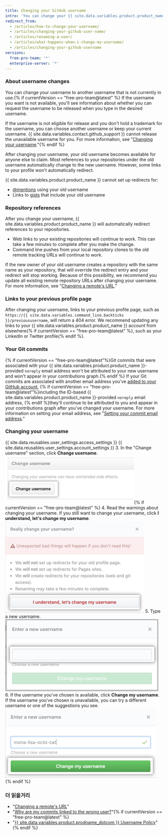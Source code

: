 ```yaml
---
title: Changing your GitHub username
intro: 'You can change your {{ site.data.variables.product.product_name }} username at any time.'
redirect_from:
  - /articles/how-to-change-your-username/
  - /articles/changing-your-github-user-name/
  - /articles/renaming-a-user/
  - /articles/what-happens-when-i-change-my-username/
  - /articles/changing-your-github-username
versions:
  free-pro-team: '*'
  enterprise-server: '*'
---
```


### About username changes

You can change your username to another username that is not currently in use.{% if currentVersion == "free-pro-team@latest" %} If the username you want is not available, you'll see information about whether you can request the username to be released when you type in the desired username.

If the username is not eligible for release and you don't hold a trademark for the username, you can choose another username or keep your current username. {{ site.data.variables.contact.github_support }} cannot release the unavailable username for you. For more information, see "[Changing your username](#changing-your-username)."{% endif %}

After changing your username, your old username becomes available for anyone else to claim. Most references to your repositories under the old username automatically change to the new username. However, some links to your profile won't automatically redirect.

{{ site.data.variables.product.product_name }} cannot set up redirects for:
- [@mentions](/articles/basic-writing-and-formatting-syntax/#mentioning-people-and-teams) using your old username
- Links to [gists](/articles/creating-gists) that include your old username

### Repository references

After you change your username, {{ site.data.variables.product.product_name }} will automatically redirect references to your repositories.
- Web links to your existing repositories will continue to work. This can take a few minutes to complete after you make the change.
- Command line pushes from your local repository clones to the old remote tracking URLs will continue to work.

If the new owner of your old username creates a repository with the same name as your repository, that will override the redirect entry and your redirect will stop working. Because of this possibility, we recommend you update all existing remote repository URLs after changing your username. For more information, see "[Changing a remote's URL](/articles/changing-a-remote-s-url)."

### Links to your previous profile page

After changing your username, links to your previous profile page, such as `https://{{ site.data.variables.command_line.backticks }}/previoususername`, will return a 404 error. We recommend updating any links to your {{ site.data.variables.product.product_name }} account from elsewhere{% if currentVersion == "free-pro-team@latest" %}, such as your LinkedIn or Twitter profile{% endif %}.

### Your Git commits

{% if currentVersion == "free-pro-team@latest"%}Git commits that were associated with your {{ site.data.variables.product.product_name }}-provided `noreply` email address won't be attributed to your new username and won't appear in your contributions graph.{% endif %} If your Git commits are associated with another email address you've [added to your GitHub account](/articles/adding-an-email-address-to-your-github-account), {% if currentVersion == "free-pro-team@latest"%}including the ID-based {{ site.data.variables.product.product_name }}-provided `noreply` email address, {% endif %}they'll continue to be attributed to you and appear in your contributions graph after you've changed your username. For more information on setting your email address, see "[Setting your commit email address](/articles/setting-your-commit-email-address)."

### Changing your username

{{ site.data.reusables.user_settings.access_settings }}
{{ site.data.reusables.user_settings.account_settings }}
3. In the "Change username" section, click **Change username**. ![Change Username button](/assets/images/help/settings/settings-change-username.png){% if currentVersion == "free-pro-team@latest" %}
4. Read the warnings about changing your username. If you still want to change your username, click **I understand, let's change my username**. ![Change Username warning button](/assets/images/help/settings/settings-change-username-warning-button.png)
5. Type a new username. ![New username field](/assets/images/help/settings/settings-change-username-enter-new-username.png)
6. If the username you've chosen is available, click **Change my username**. If the username you've chosen is unavailable, you can try a different username or one of the suggestions you see. ![Change Username warning button](/assets/images/help/settings/settings-change-my-username-button.png)
{% endif %}

### 더 읽을거리

- "[Changing a remote's URL](/articles/changing-a-remote-s-url)"
- "[Why are my commits linked to the wrong user?](/articles/why-are-my-commits-linked-to-the-wrong-user)"{% if currentVersion == "free-pro-team@latest" %}
- "[{{ site.data.variables.product.prodname_dotcom }} Username Policy](/articles/github-username-policy)"{% endif %}
